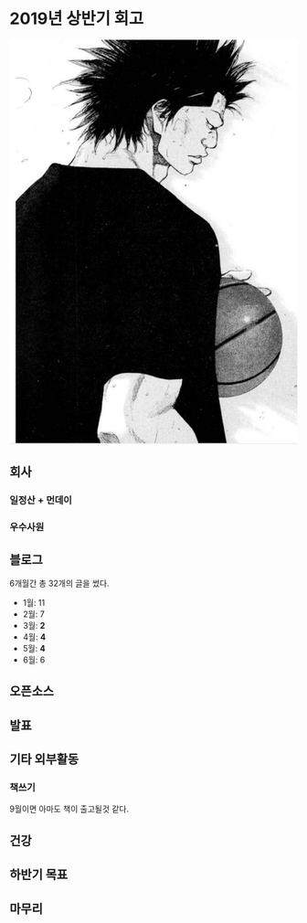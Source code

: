 # 2019년 상반기 회고

![intro](./images/intro.png)

## 회사

### 일정산 + 먼데이

### 우수사원

## 블로그

6개월간 총 32개의 글을 썼다.  

* 1월: 11
* 2월: 7
* 3월: **2**
* 4월: **4**
* 5월: **4**
* 6월: 6


## 오픈소스

## 발표

## 기타 외부활동

### 책쓰기

9월이면 아마도 책이 출고될것 같다.



## 건강

## 하반기 목표

## 마무리

